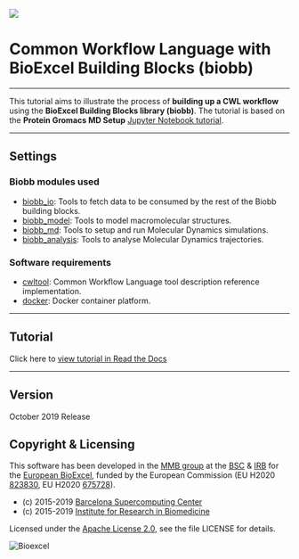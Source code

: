 [![](https://readthedocs.org/projects/biobb-wf-cwl-tutorial/badge/?version=latest)](https://biobb-wf-cwl-tutorial.readthedocs.io/en/latest/?badge=latest)

# Common Workflow Language with BioExcel Building Blocks (biobb)

***

This tutorial aims to illustrate the process of **building up a CWL workflow** using the **BioExcel Building Blocks library (biobb)**. The tutorial is based on the **Protein Gromacs MD Setup** [Jupyter Notebook tutorial](https://github.com/bioexcel/biobb_wf_md_setup).

***

## Settings

### Biobb modules used

* [biobb_io](https://github.com/bioexcel/biobb_io): Tools to fetch data to be consumed by the rest of the Biobb building blocks.
* [biobb_model](https://github.com/bioexcel/biobb_model): Tools to model macromolecular structures.
* [biobb_md](https://github.com/bioexcel/biobb_md): Tools to setup and run Molecular Dynamics simulations.
* [biobb_analysis](https://github.com/bioexcel/biobb_analysis): Tools to analyse Molecular Dynamics trajectories.

### Software requirements

* [cwltool](https://github.com/common-workflow-language/cwltool): Common Workflow Language tool description reference implementation.
* [docker](https://www.docker.com/): Docker container platform.

***

## Tutorial

Click here to [view tutorial in Read the Docs](https://biobb-wf-cwl-tutorial.readthedocs.io/en/latest/?badge=latest)

***

## Version
October 2019 Release

## Copyright & Licensing
This software has been developed in the [MMB group](http://mmb.irbbarcelona.org) at the [BSC](http://www.bsc.es/) & [IRB](https://www.irbbarcelona.org/) for the [European BioExcel](http://bioexcel.eu/), funded by the European Commission (EU H2020 [823830](http://cordis.europa.eu/projects/823830), EU H2020 [675728](http://cordis.europa.eu/projects/675728)).

* (c) 2015-2019 [Barcelona Supercomputing Center](https://www.bsc.es/)
* (c) 2015-2019 [Institute for Research in Biomedicine](https://www.irbbarcelona.org/)

Licensed under the
[Apache License 2.0](https://www.apache.org/licenses/LICENSE-2.0), see the file LICENSE for details.

![](https://bioexcel.eu/wp-content/uploads/2019/04/Bioexcell_logo_1080px_transp.png "Bioexcel")
